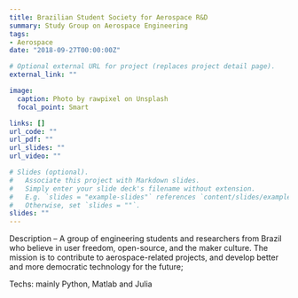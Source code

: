 ```yaml
---
title: Brazilian Student Society for Aerospace R&D
summary: Study Group on Aerospace Engineering
tags:
- Aerospace
date: "2018-09-27T00:00:00Z"

# Optional external URL for project (replaces project detail page).
external_link: ""

image:
  caption: Photo by rawpixel on Unsplash
  focal_point: Smart

links: []
url_code: ""
url_pdf: ""
url_slides: ""
url_video: ""

# Slides (optional).
#   Associate this project with Markdown slides.
#   Simply enter your slide deck's filename without extension.
#   E.g. `slides = "example-slides"` references `content/slides/example-slides.md`.
#   Otherwise, set `slides = ""`.
slides: ""
---
```


Description – A group of engineering students and researchers from
Brazil who believe in user freedom, open-source, and the maker
culture. The mission is to contribute to aerospace-related projects,
and develop better and more democratic technology for the future;

Techs: mainly Python, Matlab and Julia
